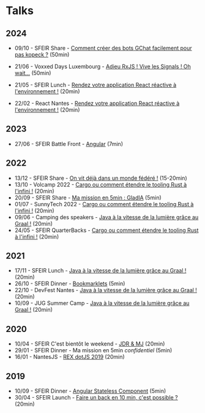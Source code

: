 # Talks

## 2024

- 09/10 - SFEIR Share - [Comment créer des bots GChat facilement pour pas kopeck ?](https://kuroidoruido.github.io/talks/2024/10-09_sfeir-share_bot-gchat/index.html) (50min)

- 21/06 - Voxxed Days Luxembourg - [Adieu RxJS ! Vive les Signals ! Oh wait…](https://kuroidoruido.github.io/talks/2024/06-21_voxxed-lux_adieu-rxjs/index.html) (50min)

- 21/05 - SFEIR Lunch - [Rendez votre application React réactive à l'environnement !](https://kuroidoruido.github.io/talks/2024/05-21_sfeir-lunch_env-reactive-web-app/index.html) (20min)

- 22/02 - React Nantes - [Rendez votre application React réactive à l'environnement !](https://kuroidoruido.github.io/talks/2024/02-22_react-nantes_env-reactive-web-app/index.html) (20min)

## 2023

- 27/06 - SFEIR Battle Front - [Angular](https://kuroidoruido.github.io/talks/2023/06-27_sfeir-battle-front_angular/index.html) (7min)

## 2022

- 13/12 - SFEIR Share - [On vit déjà dans un monde fédéré !](https://kuroidoruido.github.io/talks/2022/12-13_sfeir-share_on-vit-deja-dans-un-monde-federe/index.html) (15-20min)
- 13/10 - Volcamp 2022 - [Cargo ou comment étendre le tooling Rust à l'infini !](https://kuroidoruido.github.io/talks/2022/10-13_volcamp_tooling-rust-extensible/index.html) (20min)
- 20/09 - SFEIR Share - [Ma mission en 5min : GladIA](https://kuroidoruido.github.io/talks/2022/09-20_sfeir-share_ma-mission-en-5-min--gladia/index.html) (5min)
- 01/07 - SunnyTech 2022 - [Cargo ou comment étendre le tooling Rust à l'infini !](https://kuroidoruido.github.io/talks/2022/07-01_sunnytech_tooling-rust-extensible/index.html) (20min)
- 09/06 - Camping des speakers - [Java à la vitesse de la lumière grâce au Graal !](https://kuroidoruido.github.io/talks/2022/06-09_camping-des-speakers_java-graalvm/index.html) (20min)
- 24/05 - SFEIR QuarterBacks - [Cargo ou comment étendre le tooling Rust à l'infini !](https://kuroidoruido.github.io/talks/2022/05-24_sfeir-quarterbacks_tooling-rust-extensible/index.html) (20min)

## 2021

- 17/11 - SFEIR Lunch - [Java à la vitesse de la lumière grâce au Graal !](https://kuroidoruido.github.io/talks/2021/11-17_sfeir-lunch_java-graalvm/index.html) (20min)
- 26/10 - SFEIR Dinner - [Bookmarklets](https://kuroidoruido.github.io/talks/2021/10-26_sfeir-dinner_bookmarklets/index.html) (5min)
- 22/10 - DevFest Nantes - [Java à la vitesse de la lumière grâce au Graal !](https://kuroidoruido.github.io/talks/2021/10-22_devfest-nantes_java-graalvm/index.html) (20min)
- 10/09 - JUG Summer Camp - [Java à la vitesse de la lumière grâce au Graal !](https://kuroidoruido.github.io/talks/2021/09-10_jug-summer-camp_java-graalvm/index.html) (20min)

## 2020

- 10/04 - SFEIR C'est bientôt le weekend - [JDR & MJ](https://kuroidoruido.github.io/talks/2020/04-10_sfeir-bientot-le-week-end_jdr_mj/slide.html) (20min)
- 29/01 - SFEIR Dinner - Ma mission en 5min _confidentiel_ (5min)
- 16/01 - NantesJS - [REX dotJS 2019](https://kuroidoruido.github.io/talks/2020/01-16_rex-dotjs2019/Meetup_NantesJs_REXP_DotJS2019) (20min)

## 2019

- 10/09 - SFEIR Dinner - [Angular Stateless Component](https://kuroidoruido.github.io/talks/2019/09-10_sfeir-dinner_angular-function-component/diapo.html) (5min)
- 30/04 - SFEIR Launch - [Faire un back en 10 min, c'est possible ?](https://kuroidoruido.github.io/talks/2019/04-30_sfeir-launch_strapijs/diapo.pdf) (20min)
